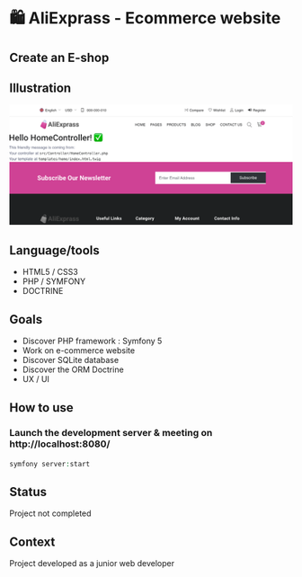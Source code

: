 #  :shopping: AliExprass - Ecommerce website

## Create an E-shop 

## Illustration
![Exemple](screenshot.png)

## Language/tools
- HTML5 / CSS3 
- PHP / SYMFONY
- DOCTRINE

## Goals 
- Discover PHP framework : Symfony 5
- Work on e-commerce website
- Discover SQLite database
- Discover the ORM Doctrine
- UX / UI

## How to use 


### Launch the development server & meeting on http://localhost:8080/
``` php
symfony server:start
```

## Status
Project not completed

## Context
Project developed as a junior web developer

